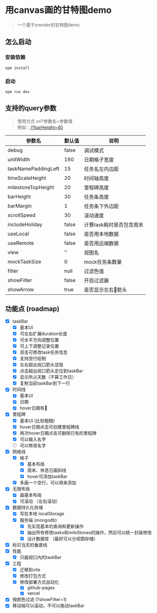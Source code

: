 # 用canvas画的甘特图demo

> 一个基于zrender的甘特图demo

## 怎么启动

### 安装依赖
`npm install`

### 启动
`npm run dev`

## 支持的query参数

> 使用方式 url?参数名=参数值  
> 例如：[/?barHeight=40](https://qinbinhua601.github.io/gantt-demo/index.html?barHeight=40)

| 参数名 | 默认值 | 说明|
| --- | --- | --- |
| debug | false | 调试模式 |
| unitWidth | 160 | 日期格子宽度 |
| taskNamePaddingLeft | 15 | 任务名左内边距 |
| timeScaleHeight | 20 | 时间轴高度 |
| milestoneTopHeight | 20 | 里程碑高度 |
| barHeight | 30 | 任务条高度 |
| barMargin | 1 |任务条下外边距 |
| scrollSpeed | 30 | 滚动速度 |
| includeHoliday | false | 计算task耗时是否包含周末 |
| useLocal | false | 是否用本地数据 |
| useRemote | false |是否用远端数据 |
| view | '' |视图名 |
| mockTaskSize | 0 | mock任务条数量 |
| filter | null | 过滤色值 |
| showFilter | false | 开启过滤器 |
| showArrow | true |是否显示左右📌箭头 |

## 功能点 (roadmap)

- [x]  taskBar
    - [x]  基本UI
    - [x]  可左右扩展duration长度
    - [x]  可水平方向调整位置
    - [x]  可上下调整记录位置
    - [x]  双击可修改task任务信息
    - [x]  支持空行绘制
    - [x]  左右超出视口箭头显隐
    - [x]  点击超出视口箭头定位到taskBar
    - [x]  显示所占天数（不算工作日）
    - [x]  复制当前taskBar到下一行
- [x]  时间线
    - [x]  基本UI
    - [x]  日期
    - [x]  hover日期有🚩
- [x]  里程碑
    - [x]  基本UI (比较粗糙)
    - [x]  hover日期点击可创建里程碑线
    - [x]  再次hover日期点击可删除已有的里程碑
    - [x]  可以输入名字
    - [ ]  可以修改名字
- [x]  网格线
    - [x]  格子
        - [x]  基本布局
        - [x]  周末、休息日画斜线
        - [x]  hover可添加taskBar
    - [x]  多画一个空行，可以用来添加
- [x]  无限布局
    - [x]  画基本布局
    - [x]  可滚动 （左右滚动）
- [x]  数据持久化存储
    - [x]  写在本地 localStorage
    - [x]  服务端 (mongodb)
        - [x]  先实现基本的查询和更新操作
        - [x]  抽出所有修改tasks和mileStones的操作，然后可以统一封装修改
        - [x]  设计数据库 （最好可以分视图存储）
- [x]  标识当天的垂直线
- [x]  性能
    - [x]  只画视口内的taskBar
- [x]  工程
    - [x]  迁移到vite
    - [x]  修改打包方式
    - [x]  修改部署方式自动化
        - [x]  github-pages
        - [x]  vercel
- [x]  按颜色过滤 (?showFilter=1)
- [x]  移动端可以滚动，不可以拖动taskBar
